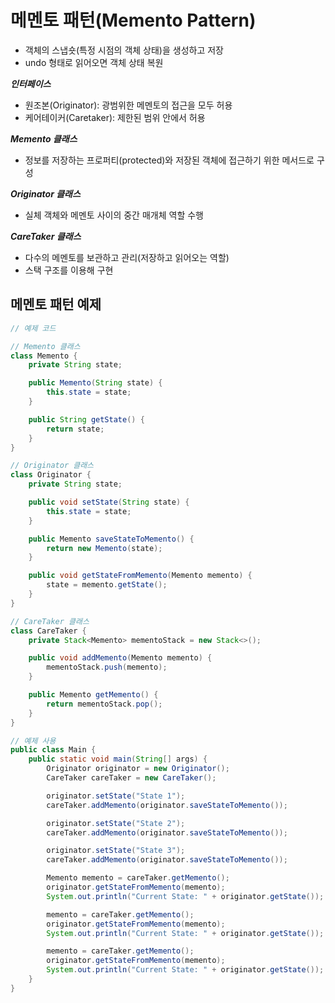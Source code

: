 # 메멘토 패턴(Memento Pattern)

- 객체의 스냅숏(특정 시점의 객체 상태)을 생성하고 저장
- undo 형태로 읽어오면 객체 상태 복원

***인터페이스***

- 원조본(Originator): 광범위한 메멘토의 접근을 모두 허용
- 케어테이커(Caretaker): 제한된 범위 안에서 허용

***Memento 클래스***

- 정보를 저장하는 프로퍼티(protected)와 저장된 객체에 접근하기 위한 메서드로 구성

***Originator 클래스***

- 실체 객체와 메멘토 사이의 중간 매개체 역할 수행

***CareTaker 클래스***

- 다수의 메멘토를 보관하고 관리(저장하고 읽어오는 역할)
- 스택 구조를 이용해 구현

## 메멘토 패턴 예제

```java
// 예제 코드

// Memento 클래스
class Memento {
    private String state;

    public Memento(String state) {
        this.state = state;
    }

    public String getState() {
        return state;
    }
}

// Originator 클래스
class Originator {
    private String state;

    public void setState(String state) {
        this.state = state;
    }

    public Memento saveStateToMemento() {
        return new Memento(state);
    }

    public void getStateFromMemento(Memento memento) {
        state = memento.getState();
    }
}

// CareTaker 클래스
class CareTaker {
    private Stack<Memento> mementoStack = new Stack<>();

    public void addMemento(Memento memento) {
        mementoStack.push(memento);
    }

    public Memento getMemento() {
        return mementoStack.pop();
    }
}

// 예제 사용
public class Main {
    public static void main(String[] args) {
        Originator originator = new Originator();
        CareTaker careTaker = new CareTaker();

        originator.setState("State 1");
        careTaker.addMemento(originator.saveStateToMemento());

        originator.setState("State 2");
        careTaker.addMemento(originator.saveStateToMemento());

        originator.setState("State 3");
        careTaker.addMemento(originator.saveStateToMemento());

        Memento memento = careTaker.getMemento();
        originator.getStateFromMemento(memento);
        System.out.println("Current State: " + originator.getState());

        memento = careTaker.getMemento();
        originator.getStateFromMemento(memento);
        System.out.println("Current State: " + originator.getState());

        memento = careTaker.getMemento();
        originator.getStateFromMemento(memento);
        System.out.println("Current State: " + originator.getState());
    }
}
```
